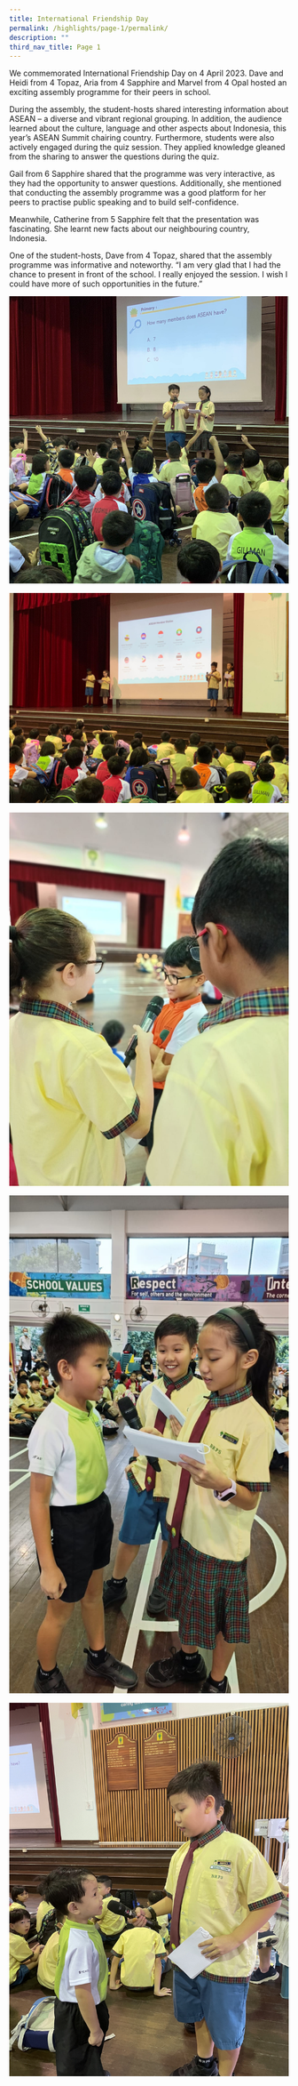 ```yaml
---
title: International Friendship Day
permalink: /highlights/page-1/permalink/
description: ""
third_nav_title: Page 1
---
```

We commemorated International Friendship Day on 4 April 2023. Dave and Heidi from 4 Topaz, Aria from 4 Sapphire and Marvel from 4 Opal hosted an exciting assembly programme for their peers in school.

During the assembly, the student-hosts shared interesting information about ASEAN – a diverse and vibrant regional grouping. In addition, the audience learned about the culture, language and other aspects about Indonesia, this year’s ASEAN Summit chairing country. Furthermore, students were also actively engaged during the quiz session. They applied knowledge gleaned from the sharing to answer the questions during the quiz.

Gail from 6 Sapphire shared that the programme was very interactive, as they had the opportunity to answer questions. Additionally, she mentioned that conducting the assembly programme was a good platform for her peers to practise public speaking and to build self-confidence.

Meanwhile, Catherine from 5 Sapphire felt that the presentation was fascinating. She learnt new facts about our neighbouring country, Indonesia.

One of the student-hosts, Dave from 4 Topaz, shared that the assembly programme was informative and noteworthy. “I am very glad that I had the chance to present in front of the school. I really enjoyed the session. I wish I could have more of such opportunities in the future.”

![](/images/Special%20Projects/ifd%20(1).jpeg)

![](/images/Special%20Projects/ifd%202023%20(2).jpeg)

![](/images/Special%20Projects/ifd%202023%20(3).jpeg)

![](/images/Special%20Projects/ifd%202023%20(4).jpeg)

![](/images/Special%20Projects/ifd%202023%20(5).jpeg)